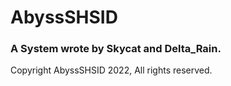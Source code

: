 # AbyssSHSID
### A System wrote by Skycat and Delta_Rain.
Copyright AbyssSHSID 2022, All rights reserved.
